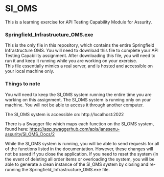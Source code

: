# SI_OMS
This is a learning exercise for API Testing Capability Module for Assurity.


### Springfield_Infrastructure_OMS.exe
This is the only file in this repository, which contains the entire Springfield Infrastructure OMS.
You will need to download this file to complete your API Testing Capability assignment.  After downloading this file, you will need to run it and keep it running while you are working on your exercise.  
This file essentially mimics a real server, and is hosted and accessible on your local machine only.

### Things to note
You will need to keep the SI_OMS system running the entire time you are working on this assignment.
The SI_OMS system is running only on your machine. You will not be able to access it through another computer.

The SI_OMS system is accessible on: http://localhost:2022

There is a Swagger file which maps each function on the SI_OMS system, found here: https://app.swaggerhub.com/apis/janssenu-assurity/SI_OMS_Docs/2

While the SI_OMS system is running, you will be able to send requests for all of the functions listed in the documentation. However, these changes will not be saved if you close the application. If you need to reset the system (in the event of deleting all order items or overloading the system, you will be able to generate a clean instance of the SI_OMS system by closing and re-running the Springfield_Infrastructure_OMS.exe file.

